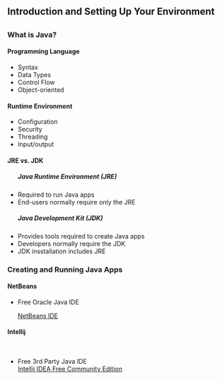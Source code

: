 <section>
<h1>Introduction and Setting Up Your Environment</h1>
    <div class='container-fluid'>
    <section>
    <h2></h2>
        <div class='row'>
        <h3>What is Java?</h3>
            <div class='col-md-4'>
                <h4>Programming Language</h4>
                <ul>
                    <li>Syntax</li>
                    <li>Data Types</li>
                    <li>Control Flow</li>
                    <li>Object-oriented</li>
                </ul>
            </div>
            <div class='col-md-4'>
                <h4>Runtime Environment</h4>
                <ul>
                    <li>Configuration</li>
                    <li>Security</li>
                    <li>Threading</li>
                    <li>Input/output</li>
                </ul>
            </div>
            <div class='col-md-4'>
                <h4>JRE vs. JDK</h4>
                <ul>
                    <h5 class='darkorange'>Java Runtime Environment (JRE)</h5>
                    <li>Required to run Java apps</li>
                    <li>End-users normally require only the JRE</li>
                    <h5 class='darkorange'>Java Development Kit (JDK)</h5>
                    <li>Provides tools required to create Java apps</li>
                    <li>Developers normally require the JDK</li>
                    <li>JDK insstallation includes JRE</li>
                </ul>
            </div>
        </div>
        <div class='row'>
        <h3>Creating and Running Java Apps</h3>
            <div class='col-md-4'>
                <h4>NetBeans</h4>
                <ul>
                    <li>Free Oracle Java IDE</li>

[NetBeans IDE](http://bit.ly/psjdkdownload)
                </ul>
                <h4>Intellij</h4>    
                <ul>
                    <li>Free 3rd Party Java IDE</li>
[Intellij IDEA Free Community Edition](http://bit.ly/intellijdownload)
                </ul>
            </div>
        </div>
    </section>
    </div>
</section>


